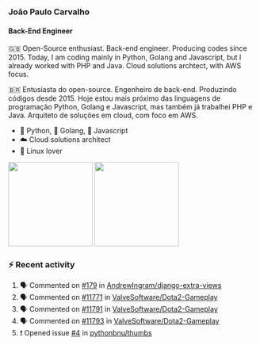 ### João Paulo Carvalho
#### Back-End Engineer

🇬🇧 Open-Source enthusiast. Back-end engineer. Producing codes since 2015. Today, I am coding mainly in Python, Golang and Javascript, but I already worked with PHP and Java. Cloud solutions archtect, with AWS focus.

🇧🇷 Entusiasta do open-source. Engenheiro de back-end. Produzindo códigos desde 2015. Hoje estou mais próximo das linguagens de programação Python, Golang e Javascript, mas também já trabalhei PHP e Java. Arquiteto de soluções em cloud, com foco em AWS.
 
- 🐍 Python, 🐹 Golang, 🍺 Javascript
- ☁️ Cloud solutions architect
- 🐧 Linux lover

<span>
   <img height="170vw" src="https://github-readme-stats.vercel.app/api?username=jjpaulo2&count_private=true&show_icons=true&theme=dark&&include_all_commits=true"/>
   <img height="170vw" src="https://github-readme-stats-eight-theta.vercel.app/api/top-langs/?username=jjpaulo2&hide=html,css,javascript&layout=compact&langs_count=8&theme=dark"/>
</span>


### ⚡ Recent activity

<!--START_SECTION:activity-->
1. 🗣 Commented on [#179](https://github.com/AndrewIngram/django-extra-views/issues/179#issuecomment-1726815468) in [AndrewIngram/django-extra-views](https://github.com/AndrewIngram/django-extra-views)
2. 🗣 Commented on [#11771](https://github.com/ValveSoftware/Dota2-Gameplay/issues/11771#issuecomment-1712978687) in [ValveSoftware/Dota2-Gameplay](https://github.com/ValveSoftware/Dota2-Gameplay)
3. 🗣 Commented on [#11791](https://github.com/ValveSoftware/Dota2-Gameplay/issues/11791#issuecomment-1712978157) in [ValveSoftware/Dota2-Gameplay](https://github.com/ValveSoftware/Dota2-Gameplay)
4. 🗣 Commented on [#11793](https://github.com/ValveSoftware/Dota2-Gameplay/issues/11793#issuecomment-1712977977) in [ValveSoftware/Dota2-Gameplay](https://github.com/ValveSoftware/Dota2-Gameplay)
5. ❗ Opened issue [#4](https://github.com/pythonbnu/thumbs/issues/4) in [pythonbnu/thumbs](https://github.com/pythonbnu/thumbs)
<!--END_SECTION:activity-->
